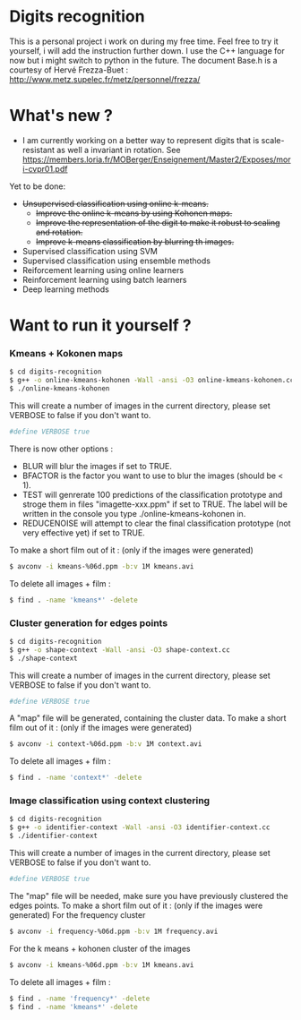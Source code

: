 # Digits recognition

This is a personal project i work on during my free time. Feel free to try it yourself, i will add the instruction further down. I use the C++ language for now but i might switch to python in the future.
The document Base.h is a courtesy of Hervé Frezza-Buet : http://www.metz.supelec.fr/metz/personnel/frezza/

# What's new ?

  - I am currently working on a better way to represent digits that is scale-resistant as well a invariant in rotation. See https://members.loria.fr/MOBerger/Enseignement/Master2/Exposes/mori-cvpr01.pdf


Yet to be done:
  - ~~Unsupervised classification using online k-means.~~
    - ~~Improve the online k-means by using Kohonen maps.~~
    - ~~Improve the representation of the digit to make it robust to scaling and rotation.~~
    - ~~Improve k-means classification by blurring th images.~~
- Supervised classification using SVM
- Supervised classification using ensemble methods
- Reiforcement learning using online learners
- Reinforcement learning using batch learners
- Deep learning methods

# Want to run it yourself ?

### Kmeans + Kokonen maps
```sh
$ cd digits-recognition
$ g++ -o online-kmeans-kohonen -Wall -ansi -O3 online-kmeans-kohonen.cc
$ ./online-kmeans-kohonen
```
This will create a number of images in the current directory, please set VERBOSE to false if you don't want to.
```sh
#define VERBOSE true
```
There is now other options :
  - BLUR will blur the images if set to TRUE.
  - BFACTOR is the factor you want to use to blur the images (should be < 1).
  - TEST will genrerate 100 predictions of the classification prototype and stroge them in files "imagette-xxx.ppm" if set to TRUE. The label will be written in the console you type ./online-kmeans-kohonen in.
  - REDUCENOISE will attempt to clear the final classification prototype (not very effective yet) if set to TRUE.
    
To make a short film out of it : (only if the images were generated)

```sh
$ avconv -i kmeans-%06d.ppm -b:v 1M kmeans.avi
```
To delete all images + film :
```sh
$ find . -name 'kmeans*' -delete
```
### Cluster generation for edges points
```sh
$ cd digits-recognition
$ g++ -o shape-context -Wall -ansi -O3 shape-context.cc
$ ./shape-context
```
This will create a number of images in the current directory, please set VERBOSE to false if you don't want to.
```sh
#define VERBOSE true
```
A "map" file will be generated, containing the cluster data.
To make a short film out of it : (only if the images were generated)

```sh
$ avconv -i context-%06d.ppm -b:v 1M context.avi
```
To delete all images + film :
```sh
$ find . -name 'context*' -delete
```
### Image classification using context clustering
```sh
$ cd digits-recognition
$ g++ -o identifier-context -Wall -ansi -O3 identifier-context.cc
$ ./identifier-context
```
This will create a number of images in the current directory, please set VERBOSE to false if you don't want to.
```sh
#define VERBOSE true
```
The "map" file will be needed, make sure you have previously clustered the edges points.
To make a short film out of it : (only if the images were generated)
For the frequency cluster
```sh
$ avconv -i frequency-%06d.ppm -b:v 1M frequency.avi
```
For the k means + kohonen cluster of the images 
```sh
$ avconv -i kmeans-%06d.ppm -b:v 1M kmeans.avi
```
To delete all images + film :
```sh
$ find . -name 'frequency*' -delete
$ find . -name 'kmeans*' -delete
```